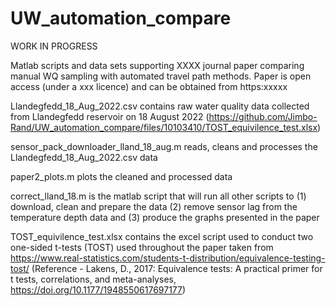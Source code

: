 # UW_automation_compare

WORK IN PROGRESS

Matlab scripts and data sets supporting XXXX journal paper comparing manual WQ sampling with automated travel path methods. Paper is open access (under a xxx licence) and can be obtained from https:xxxxx

Llandegfedd_18_Aug_2022.csv contains raw water quality data collected from Llandegfedd reservoir on 18 August 2022
(https://github.com/Jimbo-Rand/UW_automation_compare/files/10103410/TOST_equivilence_test.xlsx)

sensor_pack_downloader_lland_18_aug.m reads, cleans and processes the Llandegfedd_18_Aug_2022.csv data

paper2_plots.m plots the cleaned and processed data

correct_lland_18.m is the matlab script that will run all other scripts to (1) download, clean and prepare the data (2) remove sensor lag from the temperature depth data and (3) produce the graphs presented in the paper

TOST_equivilence_test.xlsx contains the excel script used to conduct two one-sided t-tests (TOST) used throughout the paper taken from https://www.real-statistics.com/students-t-distribution/equivalence-testing-tost/ (Reference - Lakens, D., 2017: Equivalence tests: A practical primer for t tests, correlations, and meta-analyses, https://doi.org/10.1177/1948550617697177)  


